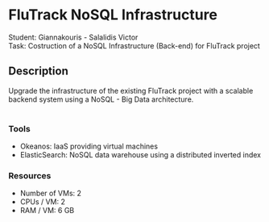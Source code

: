 <h1>FluTrack NoSQL Infrastructure</h1>
Student: Giannakouris - Salalidis Victor <br>
Task: Costruction of a NoSQL Infrastructure (Back-end) for FluTrack project

<h2>Description</h2>
Upgrade the infrastructure of the existing FluTrack project with a scalable backend system using a NoSQL - Big Data architecture. <br><br>

<section>
  <h3>Tools</h3>
  <ul>
    <li>Okeanos: IaaS providing virtual machines</li>
    <li>ElasticSearch: NoSQL data warehouse using a distributed inverted index</li>
  </ul>
  <h3>Resources</h3>
  <ul>
    <li>Number of VMs: 2</li>
    <li>CPUs / VM: 2</li>
    <li>RAM / VM: 6 GB</li>
  </ul>
</section>
